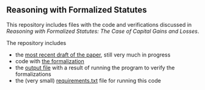 ## Reasoning with Formalized Statutes

This repository includes files with the code and verifications discussed in *Reasoning with Formalized Statutes: The Case of Capital Gains and Losses*. 

The repository includes 
- the [most recent draft of the paper](https://github.com/slawsk/tax-formalization/blob/main/FormalizationReasoning.20231226.pdf), still very much in progress
- code with [the formalization](https://github.com/slawsk/tax-formalization/blob/main/formalize_reasoning.py)
- the [output file](https://github.com/slawsk/tax-formalization/blob/main/check.txt) with a result of running the program to verify the formalizations
- the (very small) [requirements.txt](https://github.com/slawsk/tax-formalization/blob/main/requirements.txt) file for running this code
